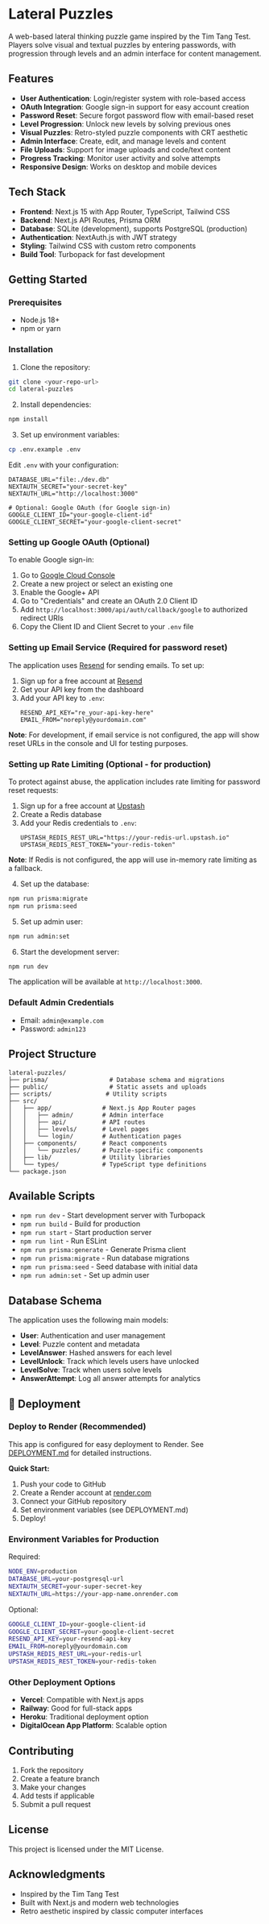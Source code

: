 # Lateral Puzzles

A web-based lateral thinking puzzle game inspired by the Tim Tang Test. Players solve visual and textual puzzles by entering passwords, with progression through levels and an admin interface for content management.

## Features

- **User Authentication**: Login/register system with role-based access
- **OAuth Integration**: Google sign-in support for easy account creation
- **Password Reset**: Secure forgot password flow with email-based reset
- **Level Progression**: Unlock new levels by solving previous ones
- **Visual Puzzles**: Retro-styled puzzle components with CRT aesthetic
- **Admin Interface**: Create, edit, and manage levels and content
- **File Uploads**: Support for image uploads and code/text content
- **Progress Tracking**: Monitor user activity and solve attempts
- **Responsive Design**: Works on desktop and mobile devices

## Tech Stack

- **Frontend**: Next.js 15 with App Router, TypeScript, Tailwind CSS
- **Backend**: Next.js API Routes, Prisma ORM
- **Database**: SQLite (development), supports PostgreSQL (production)
- **Authentication**: NextAuth.js with JWT strategy
- **Styling**: Tailwind CSS with custom retro components
- **Build Tool**: Turbopack for fast development

## Getting Started

### Prerequisites

- Node.js 18+ 
- npm or yarn

### Installation

1. Clone the repository:
```bash
git clone <your-repo-url>
cd lateral-puzzles
```

2. Install dependencies:
```bash
npm install
```

3. Set up environment variables:
```bash
cp .env.example .env
```

Edit `.env` with your configuration:
```env
DATABASE_URL="file:./dev.db"
NEXTAUTH_SECRET="your-secret-key"
NEXTAUTH_URL="http://localhost:3000"

# Optional: Google OAuth (for Google sign-in)
GOOGLE_CLIENT_ID="your-google-client-id"
GOOGLE_CLIENT_SECRET="your-google-client-secret"
```

### Setting up Google OAuth (Optional)

To enable Google sign-in:

1. Go to [Google Cloud Console](https://console.cloud.google.com/)
2. Create a new project or select an existing one
3. Enable the Google+ API
4. Go to "Credentials" and create an OAuth 2.0 Client ID
5. Add `http://localhost:3000/api/auth/callback/google` to authorized redirect URIs
6. Copy the Client ID and Client Secret to your `.env` file

### Setting up Email Service (Required for password reset)

The application uses [Resend](https://resend.com/) for sending emails. To set up:

1. Sign up for a free account at [Resend](https://resend.com/)
2. Get your API key from the dashboard
3. Add your API key to `.env`:
   ```env
   RESEND_API_KEY="re_your-api-key-here"
   EMAIL_FROM="noreply@yourdomain.com"
   ```

**Note**: For development, if email service is not configured, the app will show reset URLs in the console and UI for testing purposes.

### Setting up Rate Limiting (Optional - for production)

To protect against abuse, the application includes rate limiting for password reset requests:

1. Sign up for a free account at [Upstash](https://upstash.com/)
2. Create a Redis database
3. Add your Redis credentials to `.env`:
   ```env
   UPSTASH_REDIS_REST_URL="https://your-redis-url.upstash.io"
   UPSTASH_REDIS_REST_TOKEN="your-redis-token"
   ```

**Note**: If Redis is not configured, the app will use in-memory rate limiting as a fallback.

4. Set up the database:
```bash
npm run prisma:migrate
npm run prisma:seed
```

5. Set up admin user:
```bash
npm run admin:set
```

6. Start the development server:
```bash
npm run dev
```

The application will be available at `http://localhost:3000`.

### Default Admin Credentials

- Email: `admin@example.com`
- Password: `admin123`

## Project Structure

```
lateral-puzzles/
├── prisma/                 # Database schema and migrations
├── public/                 # Static assets and uploads
├── scripts/               # Utility scripts
├── src/
│   ├── app/              # Next.js App Router pages
│   │   ├── admin/        # Admin interface
│   │   ├── api/          # API routes
│   │   ├── levels/       # Level pages
│   │   └── login/        # Authentication pages
│   ├── components/       # React components
│   │   └── puzzles/      # Puzzle-specific components
│   ├── lib/              # Utility libraries
│   └── types/            # TypeScript type definitions
└── package.json
```

## Available Scripts

- `npm run dev` - Start development server with Turbopack
- `npm run build` - Build for production
- `npm run start` - Start production server
- `npm run lint` - Run ESLint
- `npm run prisma:generate` - Generate Prisma client
- `npm run prisma:migrate` - Run database migrations
- `npm run prisma:seed` - Seed database with initial data
- `npm run admin:set` - Set up admin user

## Database Schema

The application uses the following main models:

- **User**: Authentication and user management
- **Level**: Puzzle content and metadata
- **LevelAnswer**: Hashed answers for each level
- **LevelUnlock**: Track which levels users have unlocked
- **LevelSolve**: Track when users solve levels
- **AnswerAttempt**: Log all answer attempts for analytics

## 🚀 Deployment

### Deploy to Render (Recommended)

This app is configured for easy deployment to Render. See [DEPLOYMENT.md](./DEPLOYMENT.md) for detailed instructions.

**Quick Start:**
1. Push your code to GitHub
2. Create a Render account at [render.com](https://render.com)
3. Connect your GitHub repository
4. Set environment variables (see DEPLOYMENT.md)
5. Deploy!

### Environment Variables for Production

Required:
```bash
NODE_ENV=production
DATABASE_URL=your-postgresql-url
NEXTAUTH_SECRET=your-super-secret-key
NEXTAUTH_URL=https://your-app-name.onrender.com
```

Optional:
```bash
GOOGLE_CLIENT_ID=your-google-client-id
GOOGLE_CLIENT_SECRET=your-google-client-secret
RESEND_API_KEY=your-resend-api-key
EMAIL_FROM=noreply@yourdomain.com
UPSTASH_REDIS_REST_URL=your-redis-url
UPSTASH_REDIS_REST_TOKEN=your-redis-token
```

### Other Deployment Options

- **Vercel**: Compatible with Next.js apps
- **Railway**: Good for full-stack apps
- **Heroku**: Traditional deployment option
- **DigitalOcean App Platform**: Scalable option

## Contributing

1. Fork the repository
2. Create a feature branch
3. Make your changes
4. Add tests if applicable
5. Submit a pull request

## License

This project is licensed under the MIT License.

## Acknowledgments

- Inspired by the Tim Tang Test
- Built with Next.js and modern web technologies
- Retro aesthetic inspired by classic computer interfaces
